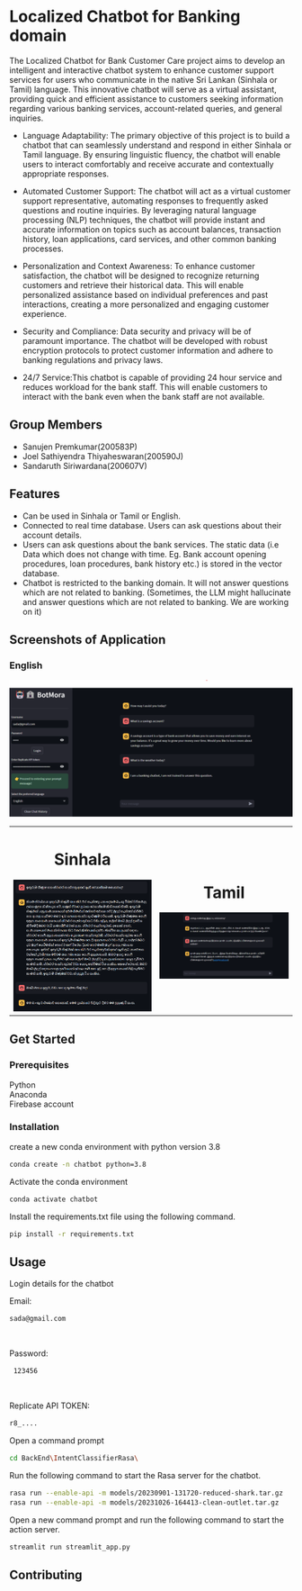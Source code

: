 # Localized Chatbot for Banking domain

The Localized Chatbot for Bank Customer Care project aims to develop an intelligent and interactive chatbot system to enhance customer support services for users who communicate in the native Sri Lankan (Sinhala or Tamil) language. This innovative chatbot will serve as a virtual assistant, providing quick and efficient assistance to customers seeking information regarding various banking services, account-related queries, and general inquiries.

- Language Adaptability: The primary objective of this project is to build a chatbot that can seamlessly understand and respond in either Sinhala or Tamil language. By ensuring linguistic fluency, the chatbot will enable users to interact comfortably and receive accurate and contextually appropriate responses.

- Automated Customer Support: The chatbot will act as a virtual customer support representative, automating responses to frequently asked questions and routine inquiries. By leveraging natural language processing (NLP) techniques, the chatbot will provide instant and accurate information on topics such as account balances, transaction history, loan applications, card services, and other common banking processes.

- Personalization and Context Awareness: To enhance customer satisfaction, the chatbot will be designed to recognize returning customers and retrieve their historical data. This will enable personalized assistance based on individual preferences and past interactions, creating a more personalized and engaging customer experience.

- Security and Compliance: Data security and privacy will be of paramount importance. The chatbot will be developed with robust encryption protocols to protect customer information and adhere to banking regulations and privacy laws.

- 24/7 Service:This chatbot is capable of providing 24 hour service and reduces workload for the bank staff. This will enable customers to interact with the bank even when the bank staff are not available.

## Group Members

- Sanujen Premkumar(200583P)
- Joel Sathiyendra Thiyaheswaran(200590J)
- Sandaruth Siriwardana(200607V)

## Features

- Can be used in Sinhala or Tamil or English.
- Connected to real time database. Users can ask questions about their account details.
- Users can ask questions about the bank services. The static data (i.e Data which does not change with time. Eg. Bank account opening procedures, loan procedures, bank history etc.) is stored in the vector database.
- Chatbot is restricted to the banking domain. It will not answer questions which are not related to banking.
  (Sometimes, the LLM might hallucinate and answer questions which are not related to banking. We are working on it)

## Screenshots of Application

### English

![English](./screenshots/english.png)

<table align="center">
  <tr>
    <td align="center">
     <h1 style="text-align:center;">Sinhala</h1>
      <img src="https://github.com/joelsathi/FinalProject/blob/7b482f5839a221fc5951182e53ac2ede3e80e1a4/screenshots/sinhala.png" width="450" alt="Image 1">     
    </td>
    <td align="center">
      <h1 style="text-align:center;">Tamil</h1>
      <img src="https://github.com/joelsathi/FinalProject/blob/7b482f5839a221fc5951182e53ac2ede3e80e1a4/screenshots/tamil.png" width="450" alt="Image 2">
    </td>
  </tr>
</table>

<!--### Sinhala
![Sinhala](./screenshots/sinhala.png)

### Tamil
![Tamil](./screenshots/tamil.png)  -->

## Get Started

### Prerequisites

Python <br>
Anaconda <br>
Firebase account

### Installation

create a new conda environment with python version 3.8

```bash
conda create -n chatbot python=3.8
```

Activate the conda environment

```bash
conda activate chatbot
```

Install the requirements.txt file using the following command.

```bash
pip install -r requirements.txt
```

## Usage

Login details for the chatbot

Email:

```bash
sada@gmail.com
```

<br>

Password:

```bash
 123456
```

<br>

Replicate API TOKEN:

```bash
r8_....
```

Open a command prompt

```bash
cd BackEnd\IntentClassifierRasa\
```

Run the following command to start the Rasa server for the chatbot.

```bash
rasa run --enable-api -m models/20230901-131720-reduced-shark.tar.gz
rasa run --enable-api -m models/20231026-164413-clean-outlet.tar.gz
```

Open a new command prompt and run the following command to start the action server.

```bash
streamlit run streamlit_app.py
```

## Contributing
